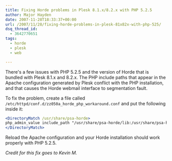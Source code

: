 ```yaml
---
title: Fixing Horde problems in Plesk 8.1.x/8.2.x with PHP 5.2.5
author: Major Hayden
date: 2007-11-28T18:33:37+00:00
url: /2007/11/28/fixing-horde-problems-in-plesk-81x82x-with-php-525/
dsq_thread_id:
  - 3642770651
tags:
  - horde
  - plesk
  - web

---
```

There's a few issues with PHP 5.2.5 and the version of Horde that is bundled with Plesk 8.1.x and 8.2.x. The PHP include paths that appear in the Apache configuration generated by Plesk conflict with the PHP installation, and that causes the Horde webmail interface to segmentation fault.

To fix the problem, create a file called `/etc/httpd/conf.d/zz050a_horde_php_workaround.conf` and put the following inside it:

```apache
<DirectoryMatch /usr/share/psa-horde>
php_admin_value include_path "/usr/share/psa-horde/lib:/usr/share/psa-horde:/usr/share/psa-horde/pear:."
</DirectoryMatch>
```

Reload the Apache configuration and your Horde installation should work properly with PHP 5.2.5.

_Credit for this fix goes to Kevin M._
